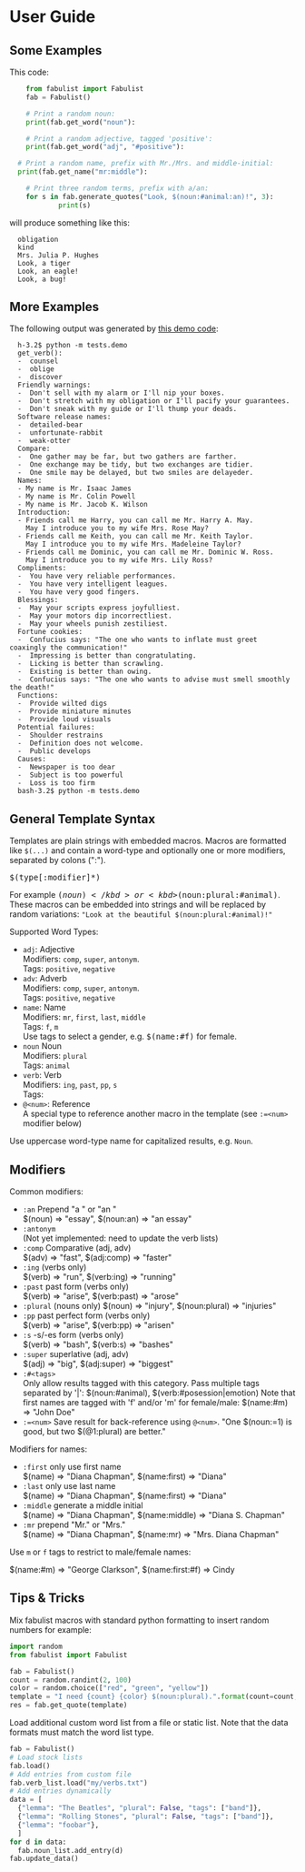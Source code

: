 # User Guide

## Some Examples

This code:

```py
	from fabulist import Fabulist
	fab = Fabulist()

	# Print a random noun:
	print(fab.get_word("noun"):

	# Print a random adjective, tagged 'positive':
	print(fab.get_word("adj", "#positive"):

  # Print a random name, prefix with Mr./Mrs. and middle-initial:
  print(fab.get_name("mr:middle"):

	# Print three random terms, prefix with a/an:
	for s in fab.generate_quotes("Look, $(noun:#animal:an)!", 3):
			print(s)
```

will produce something like this:

```
  obligation
  kind
  Mrs. Julia P. Hughes
  Look, a tiger
  Look, an eagle!
  Look, a bug!
```

## More Examples

The following output was generated by [this demo code](https://github.com/mar10/fabulist/blob/master/tests/demo.py):

```
  h-3.2$ python -m tests.demo
  get_verb():
  -  counsel
  -  oblige
  -  discover
  Friendly warnings:
  -  Don't sell with my alarm or I'll nip your boxes.
  -  Don't stretch with my obligation or I'll pacify your guarantees.
  -  Don't sneak with my guide or I'll thump your deads.
  Software release names:
  -  detailed-bear
  -  unfortunate-rabbit
  -  weak-otter
  Compare:
  -  One gather may be far, but two gathers are farther.
  -  One exchange may be tidy, but two exchanges are tidier.
  -  One smile may be delayed, but two smiles are delayeder.
  Names:
  - My name is Mr. Isaac James
  - My name is Mr. Colin Powell
  - My name is Mr. Jacob K. Wilson
  Introduction:
  - Friends call me Harry, you can call me Mr. Harry A. May.
    May I introduce you to my wife Mrs. Rose May?
  - Friends call me Keith, you can call me Mr. Keith Taylor.
    May I introduce you to my wife Mrs. Madeleine Taylor?
  - Friends call me Dominic, you can call me Mr. Dominic W. Ross.
    May I introduce you to my wife Mrs. Lily Ross?
  Compliments:
  -  You have very reliable performances.
  -  You have very intelligent leagues.
  -  You have very good fingers.
  Blessings:
  -  May your scripts express joyfulliest.
  -  May your motors dip incorrectliest.
  -  May your wheels punish zestiliest.
  Fortune cookies:
  -  Confucius says: "The one who wants to inflate must greet coaxingly the communication!"
  -  Impressing is better than congratulating.
  -  Licking is better than scrawling.
  -  Existing is better than owing.
  -  Confucius says: "The one who wants to advise must smell smoothly the death!"
  Functions:
  -  Provide wilted digs
  -  Provide miniature minutes
  -  Provide loud visuals
  Potential failures:
  -  Shoulder restrains
  -  Definition does not welcome.
  -  Public develops
  Causes:
  -  Newspaper is too dear
  -  Subject is too powerful
  -  Loss is too firm
  bash-3.2$ python -m tests.demo
```


## General Template Syntax

Templates are plain strings with embedded macros.
Macros are formatted like `$(...)` and contain a word-type and optionally one or more
modifiers, separated by colons (":").

<kbd>$(type[:modifier]*)</kbd>

For example <kbd>$(noun)</kbd> or <kbd>$(noun:plural:#animal)</kbd>.<br>
These macros can be embedded into strings and will be replaced by random variations:
`"Look at the beautiful $(noun:plural:#animal)!"`

Supported Word Types:

- `adj`: Adjective<br>
  Modifiers: `comp`, `super`, `antonym`.<br>
  Tags: `positive`, `negative`
- `adv`: Adverb<br>
  Modifiers: `comp`, `super`, `antonym`.<br>
  Tags: `positive`, `negative`
- `name`: Name<br>
  Modifiers: `mr`, `first`, `last`, `middle`<br>
  Tags: `f`, `m`<br>
  Use tags to select a gender, e.g. <kbd>$(name:#f)</kbd> for female.
- `noun` Noun<br>
  Modifiers: `plural`<br>
  Tags: `animal`
- `verb`: Verb<br>
  Modifiers: `ing`, `past`, `pp`, `s`<br>
  Tags:
- `@<num>`: Reference<br>
  A special type to reference another macro in the template
  (see `:=<num>` modifier below)

Use uppercase word-type name for capitalized results, e.g. `Noun`.


## Modifiers

Common modifiers:

- `:an`
  Prepend "a " or "an "<br>
  $(noun) => "essay", $(noun:an) => "an essay"
- `:antonym`<br>
  (Not yet implemented: need to update the verb lists)
- `:comp` Comparative (adj, adv)<br>
  $(adv) => "fast", $(adj:comp) => "faster"
- `:ing` (verbs only)<br>
  $(verb) => "run", $(verb:ing) => "running"
- `:past` past form (verbs only)<br>
  $(verb) => "arise", $(verb:past) => "arose"
- `:plural` (nouns only)
  $(noun) => "injury", $(noun:plural) => "injuries"
- `:pp` past perfect form (verbs only)<br>
  $(verb) => "arise", $(verb:pp) => "arisen"
- `:s` -s/-es form (verbs only)<br>
  $(verb) => "bash", $(verb:s) => "bashes"
- `:super` superlative (adj, adv)<br>
  $(adj) => "big", $(adj:super) => "biggest"
- `:#<tags>`<br>
  Only allow results tagged with this category.
  Pass multiple tags separated by '|':
  $(noun:#animal), $(verb:#posession|emotion)
  Note that first names are tagged with 'f' and/or 'm' for female/male:
  $(name:#m) => "John Doe"
- `:=<num>`
  Save result for back-reference using `@<num>`.
  "One $(noun:=1) is good, but two $(@1:plural) are better."

Modifiers for names:

- `:first` only use first name<br>
  $(name) => "Diana Chapman", $(name:first) => "Diana"
- `:last` only use last name<br>
  $(name) => "Diana Chapman", $(name:first) => "Diana"
- `:middle` generate a middle initial<br>
  $(name) => "Diana Chapman", $(name:middle) => "Diana S. Chapman"
- `:mr` prepend "Mr." or "Mrs."<br>
  $(name) => "Diana Chapman", $(name:mr) => "Mrs. Diana Chapman"

<!--
- `:title` prepend "Dr.", "Duke", ... (only with a certain probability)
  $(name) => "Diana Chapman", $(name:title) => "Dr. Diana Chapman"
-->

Use `m` or `f` tags to restrict to male/female names:

$(name:#m) => "George Clarkson", $(name:first:#f) => Cindy


## Tips & Tricks

Mix fabulist macros with standard python formatting to insert random numbers for example:

```py
import random
from fabulist import Fabulist

fab = Fabulist()
count = random.randint(2, 100)
color = random.choice(["red", "green", "yellow"])
template = "I need {count} {color} $(noun:plural).".format(count=count, color=color)
res = fab.get_quote(template)
```

Load additional custom word list from a file or static list.
Note that the data formats must match the word list type.

```py
fab = Fabulist()
# Load stock lists
fab.load()
# Add entries from custom file
fab.verb_list.load("my/verbs.txt")
# Add entries dynamically
data = [
  {"lemma": "The Beatles", "plural": False, "tags": ["band"]},
  {"lemma": "Rolling Stones", "plural": False, "tags": ["band"]},
  {"lemma": "foobar"},
  ]
for d in data:
  fab.noun_list.add_entry(d)
fab.update_data()
```
